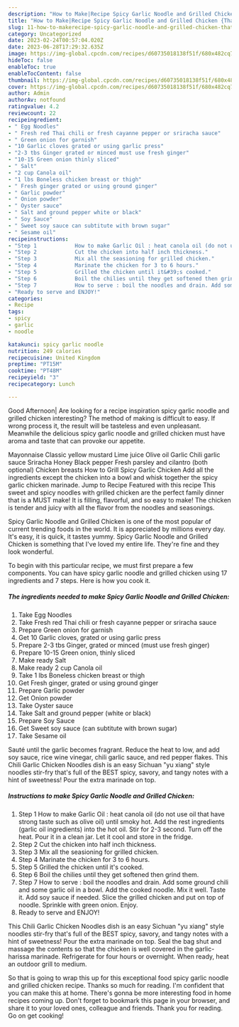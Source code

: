 ```yaml
---
description: "How to Make|Recipe Spicy Garlic Noodle and Grilled Chicken {That is Delicious"
title: "How to Make|Recipe Spicy Garlic Noodle and Grilled Chicken {That is Delicious"
slug: 11-how-to-makerecipe-spicy-garlic-noodle-and-grilled-chicken-that-is-delicious
category: Uncategorized
date: 2023-02-24T00:57:04.020Z
date: 2023-06-28T17:29:32.635Z
image: https://img-global.cpcdn.com/recipes/d60735018138f51f/680x482cq70/spicy-garlic-noodle-and-grilled-chicken-recipe-main-photo.jpg
hideToc: false
enableToc: true
enableTocContent: false
thumbnail: https://img-global.cpcdn.com/recipes/d60735018138f51f/680x482cq70/spicy-garlic-noodle-and-grilled-chicken-recipe-main-photo.jpg
cover: https://img-global.cpcdn.com/recipes/d60735018138f51f/680x482cq70/spicy-garlic-noodle-and-grilled-chicken-recipe-main-photo.jpg
author: Admin
authorAv: notfound
ratingvalue: 4.2
reviewcount: 22
recipeingredient:
- " Egg Noodles"
- " Fresh red Thai chili or fresh cayanne pepper or sriracha sauce"
- " Green onion for garnish"
- "10 Garlic cloves grated or using garlic press"
- "2-3 tbs Ginger grated or minced must use fresh ginger"
- "10-15 Green onion thinly sliced"
- " Salt"
- "2 cup Canola oil"
- "1 lbs Boneless chicken breast or thigh"
- " Fresh ginger grated or using ground ginger"
- " Garlic powder"
- " Onion powder"
- " Oyster sauce"
- " Salt and ground pepper white or black"
- " Soy Sauce"
- " Sweet soy sauce can subtitute with brown sugar"
- " Sesame oil"
recipeinstructions:
- "Step 1            How to make Garlic Oil : heat canola oil (do not use oil that have strong taste such as olive oil) until smoky hot. Add the rest ingredients (garlic oil ingredients) into the hot oil. Stir for 2-3 second. Turn off the heat. Pour it in a clean jar. Let it cool and store in the fridge."
- "Step 2            Cut the chicken into half inch thickness."
- "Step 3            Mix all the seasioning for grilled chicken."
- "Step 4            Marinate the chicken for 3 to 6 hours."
- "Step 5            Grilled the chicken until it&#39;s cooked."
- "Step 6            Boil the chilies until they get softened then grind them."
- "Step 7            How to serve : boil the noodles and drain. Add some ground chili and some garlic oil in a bowl. Add the cooked noodle. Mix it well. Taste it. Add soy sauce if needed. Slice the grilled chicken and put on top of noodle. Sprinkle with green onion. Enjoy."
- "Ready to serve and ENJOY!"
categories:
- Recipe
tags:
- spicy
- garlic
- noodle

katakunci: spicy garlic noodle 
nutrition: 249 calories
recipecuisine: United Kingdom
preptime: "PT15M"
cooktime: "PT48M"
recipeyield: "3"
recipecategory: Lunch

---
```



Good Afternoon| Are looking for a recipe inspiration spicy garlic noodle and grilled chicken interesting? The method of making is difficult to easy. If wrong process it, the result will be tasteless and even unpleasant. Meanwhile the delicious spicy garlic noodle and grilled chicken must have aroma and taste that can provoke our appetite.





Mayonnaise Classic yellow mustard Lime juice Olive oil Garlic Chili garlic sauce Sriracha Honey Black pepper Fresh parsley and cilantro (both optional) Chicken breasts How to Grill Spicy Garlic Chicken Add all the ingredients except the chicken into a bowl and whisk together the spicy garlic chicken marinade. Jump to Recipe Featured with this recipe This sweet and spicy noodles with grilled chicken are the perfect family dinner that is a MUST make! It is filling, flavorful, and so easy to make! The chicken is tender and juicy with all the flavor from the noodles and seasonings.

Spicy Garlic Noodle and Grilled Chicken is one of the most popular of current trending foods in the world. It is appreciated by millions every day. It's easy, it is quick, it tastes yummy. Spicy Garlic Noodle and Grilled Chicken is something that I've loved my entire life. They're fine and they look wonderful.


To begin with this particular recipe, we must first prepare a few components. You can have spicy garlic noodle and grilled chicken using 17 ingredients and 7 steps. Here is how you cook it.

<!--inarticleads1-->

##### The ingredients needed to make Spicy Garlic Noodle and Grilled Chicken:

1. Take  Egg Noodles
1. Take  Fresh red Thai chili or fresh cayanne pepper or sriracha sauce
1. Prepare  Green onion for garnish
1. Get 10 Garlic cloves, grated or using garlic press
1. Prepare 2-3 tbs Ginger, grated or minced (must use fresh ginger)
1. Prepare 10-15 Green onion, thinly sliced
1. Make ready  Salt
1. Make ready 2 cup Canola oil
1. Take 1 lbs Boneless chicken breast or thigh
1. Get  Fresh ginger, grated or using ground ginger
1. Prepare  Garlic powder
1. Get  Onion powder
1. Take  Oyster sauce
1. Take  Salt and ground pepper (white or black)
1. Prepare  Soy Sauce
1. Get  Sweet soy sauce (can subtitute with brown sugar)
1. Take  Sesame oil


Sauté until the garlic becomes fragrant. Reduce the heat to low, and add soy sauce, rice wine vinegar, chili garlic sauce, and red pepper flakes. This Chili Garlic Chicken Noodles dish is an easy Sichuan &#34;yu xiang&#34; style noodles stir-fry that&#39;s full of the BEST spicy, savory, and tangy notes with a hint of sweetness! Pour the extra marinade on top. 

<!--inarticleads2-->

##### Instructions to make Spicy Garlic Noodle and Grilled Chicken:

1. Step 1            How to make Garlic Oil : heat canola oil (do not use oil that have strong taste such as olive oil) until smoky hot. Add the rest ingredients (garlic oil ingredients) into the hot oil. Stir for 2-3 second. Turn off the heat. Pour it in a clean jar. Let it cool and store in the fridge.
1. Step 2            Cut the chicken into half inch thickness.
1. Step 3            Mix all the seasioning for grilled chicken.
1. Step 4            Marinate the chicken for 3 to 6 hours.
1. Step 5            Grilled the chicken until it&#39;s cooked.
1. Step 6            Boil the chilies until they get softened then grind them.
1. Step 7            How to serve : boil the noodles and drain. Add some ground chili and some garlic oil in a bowl. Add the cooked noodle. Mix it well. Taste it. Add soy sauce if needed. Slice the grilled chicken and put on top of noodle. Sprinkle with green onion. Enjoy.
1. Ready to serve and ENJOY!

This Chili Garlic Chicken Noodles dish is an easy Sichuan &#34;yu xiang&#34; style noodles stir-fry that&#39;s full of the BEST spicy, savory, and tangy notes with a hint of sweetness! Pour the extra marinade on top. Seal the bag shut and massage the contents so that the chicken is well covered in the garlic-harissa marinade. Refrigerate for four hours or overnight. When ready, heat an outdoor grill to medium. 

So that is going to wrap this up for this exceptional food spicy garlic noodle and grilled chicken recipe. Thanks so much for reading. I'm confident that you can make this at home. There's gonna be more interesting food in home recipes coming up. Don't forget to bookmark this page in your browser, and share it to your loved ones, colleague and friends. Thank you for reading. Go on get cooking!
